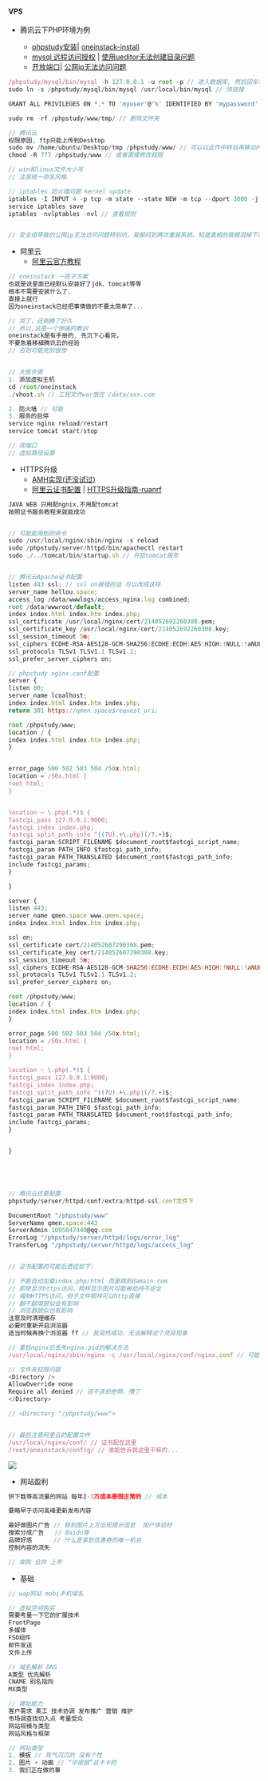 #### VPS

* 腾讯云下PHP环境为例

  * [phpstudy安装](https://bbs.aliyun.com/read/165947.html?spm=5176.bbsr165947.0.0.sl6Fe6&displayMode=1&page=1#527830)\| [oneinstack-install](https://oneinstack.com/install/)
  * [mysql 远程访问授权](https://zhidao.baidu.com/question/358796386.html) \| [使用ueditor无法创建目录问题](http://blog.csdn.net/chengyi_l/article/details/46377307)
  * [开放端口](http://www.server110.com/linux/201308/740.html)\| [公网ip无法访问问题](http://bbs.qcloud.com/forum.php?mod=viewthread&tid=12878&highlight=公网ip)

```js
/phpstudy/mysql/bin/mysql -h 127.0.0.1 -u root -p // 进入数据库, 然后回车输入密码
sudo ln -s /phpstudy/mysql/bin/mysql /usr/local/bin/mysql // 快链接

GRANT ALL PRIVILEGES ON *.* TO 'myuser'@'%' IDENTIFIED BY 'mypassword' WITH GRANT OPTION; // 远程权限

sudo rm -rf /phpstudy/www/tmp/ // 删除文件夹

// 腾讯云
权限原因, ftp只能上传到Desktop
sudo mv /home/ubuntu/Desktop/tmp /phpstudy/www/ // 可以以此作中转站再移动内容
chmod -R 777 /phpstudy/www // 或者直接修改权限 

// win和linux文件大小写 
// 注意统一命名风格

// iptables 防火墙问题 kernel update
iptables -I INPUT 4 -p tcp -m state --state NEW -m tcp --dport 3000 -j ACCEPT
service iptables save
iptables -nvlptables -nvl // 查看规则


// 安全组导致的公网ip无法访问问题特别坑，我郁闷到两次重装系统。知道真相的我眼泪掉下来...
```

* 阿里云
  * [阿里云官方教程](https://help.aliyun.com/document_detail/50774.html?spm=5176.doc50775.6.630.uJaGYl)

```js
// oneinstack 一揽子方案
也就是说里面已经默认安装好了jdk、tomcat等等
根本不需要安装什么了,
直接上就行 
因为oneinstack已经把事情做的不要太简单了...

// 哭了，还倒腾了好久
// 所以,这是一个惨痛的教训
oneinstack是有手册的, 先沉下心看完，
不要急着移植腾讯云的经验
// 否则可能死的很惨


// 大致步骤
1. 添加虚拟主机
cd /root/oneinstack
./vhost.sh // 工程文件war放在 /data/xxx.com

2. 防火墙 // 可能
3. 服务的启停
service nginx reload/restart
service tomcat start/stop

// 改端口
// 虚拟路径设置
```

* HTTPS升级
  * [AMH实现\(还没试过\)](https://bbs.aliyun.com/read/303413.html?spm=5176.100241.0.0.T6qT5U)
  * [阿里云证书配置](https://yundun.console.aliyun.com/?spm=5176.2020520163.1001.87.ZMNtx7&p=cas#/cas/download/214052692260308) \| [HTTPS升级指南-ruanrf](http://www.ruanyifeng.com/blog/2016/08/migrate-from-http-to-https.html)

```js
JAVA WEB 只用配ngnix,不用配tomcat
按照证书服务教程来就能成功


// 可能能用到的命令
sudo /usr/local/nginx/sbin/nginx -s reload
sudo /phpstudy/server/httpd/bin/apachectl restart
sudo ./../tomcat/bin/startup.sh // 开启tomcat服务


// 腾讯云Apache证书配置
listen 443 ssl; // ssl on报错的话 可以改成这样
server_name hellou.space;
access_log /data/wwwlogs/access_nginx.log combined;
root /data/wwwroot/default;
index index.html index.htm index.php;
ssl_certificate /usr/local/nginx/cert/214052692260308.pem;
ssl_certificate_key /usr/local/nginx/cert/214052692260308.key;
ssl_session_timeout 5m;
ssl_ciphers ECDHE-RSA-AES128-GCM-SHA256:ECDHE:ECDH:AES:HIGH:!NULL:!aNULL:!MD5:!ADH:!RC4;
ssl_protocols TLSv1 TLSv1.1 TLSv1.2;
ssl_prefer_server_ciphers on;

// phpstudy nginx.conf配置
server {
listen 80;
server_name lcoalhost;
index index.html index.htm index.php;
return 301 https://qmen.space$request_uri;

root /phpstudy/www;
location / {
index index.html index.htm index.php;
}


error_page 500 502 503 504 /50x.html;
location = /50x.html {
root html;
}


location ~ \.php(.*)$ {
fastcgi_pass 127.0.0.1:9000;
fastcgi_index index.php;
fastcgi_split_path_info ^((?U).+\.php)(/?.+)$;
fastcgi_param SCRIPT_FILENAME $document_root$fastcgi_script_name;
fastcgi_param PATH_INFO $fastcgi_path_info;
fastcgi_param PATH_TRANSLATED $document_root$fastcgi_path_info;
include fastcgi_params;
}

}

server {
listen 443;
server_name qmen.space www.qmen.space;
index index.html index.htm index.php;

ssl on;
ssl_certificate cert/214052607290308.pem;
ssl_certificate_key cert/214052607290308.key;
ssl_session_timeout 5m;
ssl_ciphers ECDHE-RSA-AES128-GCM-SHA256:ECDHE:ECDH:AES:HIGH:!NULL:!aNULL:!MD5:!ADH:!RC4;
ssl_protocols TLSv1 TLSv1.1 TLSv1.2;
ssl_prefer_server_ciphers on;

root /phpstudy/www;
location / {
index index.html index.htm index.php;
}

error_page 500 502 503 504 /50x.html;
location = /50x.html {
root html;
}

location ~ \.php(.*)$ {
fastcgi_pass 127.0.0.1:9000;
fastcgi_index index.php;
fastcgi_split_path_info ^((?U).+\.php)(/?.+)$;
fastcgi_param SCRIPT_FILENAME $document_root$fastcgi_script_name;
fastcgi_param PATH_INFO $fastcgi_path_info;
fastcgi_param PATH_TRANSLATED $document_root$fastcgi_path_info;
include fastcgi_params;
}


}





// 腾讯云还要配置
phpstudy/server/httpd/conf/extra/httpd-ssl.conf文件下

DocumentRoot "/phpstudy/www"
ServerName qmen.space:443
ServerAdmin 1095847440@qq.com
ErrorLog "/phpstudy/server/httpd/logs/error_log"
TransferLog "/phpstudy/server/httpd/logs/access_log"


// 证书配置的可能后遗症如下:

// 不能自动加载index.php/html 而是跳到damain.com
// 即使显示https访问，照样显示图片可能被劫持不安全
// 强制HTTPS访问，但子文件照样可以http直接
// 翻不翻墙貌似会有影响
// 浏览器貌似也有影响
注意及时清理缓存
必要时重新开启浏览器
适当时候再换个浏览器 ff // 我突然成功，无法解释这个灵异现象

// 重启nginx后丢失nginx.pid的解决方法
/usr/local/nginx/sbin/nginx -c /usr/local/nginx/conf/nginx.conf // 可能的解决方法

// 文件夹权限问题
<Directory />
AllowOverride none
Require all denied // 该不该拒绝啊，懵了
</Directory>

// <Directory "/phpstudy/www">


// 最后注意阿里云的配置文件
/usr/local/nginx/conf/ // 证书配在这里
/root/oneinstack/config/ // 谁能告诉我这里干嘛的...
```

![](/assets/https-aliyun-1.jpg)

* 网站盈利

```js
供下载等高流量的网站 每年2-3万成本是很正常的 // 成本

要略早于访问高峰更新发布内容

最好做图片广告 // 移到图片上方出现提示信息  用户体验好
搜索分成广告   // Baidu等
品牌好感      // 什么是拿到优惠券的唯一机会
控制内容的流失

// 收购 合并 上市
```

* 基础

```js
// wap网站 mobi手机域名

// 虚拟空间购买
需要考量一下它的扩展技术
FrontPage
多媒体
FSO组件 
邮件发送
文件上传

// 域名解析 DNS
A类型 优先解析
CNAME 别名指向
MX类型 

// 建站能力
客户需求 美工 技术协调 发布推广 营销 维护
市场调查找切入点 考量受众
网站规模与类型
网站风格与框架

// 网站类型
1. 模板 // 死气沉沉的 没有个性
2. 图片 + 动画 // “华丽丽”且卡卡的
3. 我们正在做的事
```



